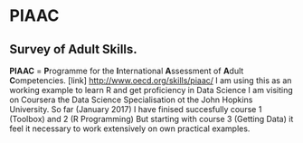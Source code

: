 # PIAAC
## Survey of Adult Skills. 
**PIAAC** = **P**rogramme for the **I**nternational **A**ssessment of **A**dult **C**ompetencies. 
[link] http://www.oecd.org/skills/piaac/
I am using this as an working example to learn R and get proficiency in Data Science
I am visiting on Coursera the Data Science Specialisation ot the John Hopkins University.
So far (January 2017) I have finised succesfully course 1 (Toolbox) and 2 (R Programming)
But starting with course 3 (Getting Data) it feel it necessary to work extensively on own practical examples.
